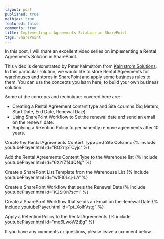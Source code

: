 ```yaml
---
layout: post
published: true
mathjax: true
featured: false
comments: true
title: Implementing a Agreements Solution in SharePoint
tags: SharePoint
---
```

In this post, I will share an excellent video series on implementing a Rental Agreements Solution in SharePoint.

This video is demonstrated by Peter Kalmström from [Kalmstrom Solutions](http://kalmstrom.com/). In this particular solution, we would like to store Rental Agreements for warehouses and stores in SharePoint and apply some business rules to them. You can use the concepts you learn here, to build your own business solution.

Some of the concepts and techniques covered here are:-

- Creating a Rental Agreement content type and Site columns (Sq Meters, Start Date, End Date, Renewal Date).
- Using SharePoint Workflow to Set the renewal date and send an email on the renewal date.
- Applying a Retention Policy to permanently remove agreements after 10 years.

Create the Rental Agreements Content Type and Site Columns
{% include youtubePlayer.html id="BQ2rrpTCyjc" %}

Add the Rental Agreements Content Type to the Warehouse list
{% include youtubePlayer.html id="6XiYZf4dQNg" %}

Create a SharePoint List Template from the Warehouse List
{% include youtubePlayer.html id="wfFI0Lcj-LA" %}

Create a SharePoint Workflow that sets the Renewal Date
{% include youtubePlayer.html id="K2Si0h7scYI" %}

Create a SharePoint Workflow that sends an Email on the Renewal Date
{% include youtubePlayer.html id="pt_Xo1hVstg" %}

Apply a Retention Policy to the Rental Agreements
{% include youtubePlayer.html id="mo6LwoWZtBg" %}

If you have any comments or questions, please leave a comment below.
